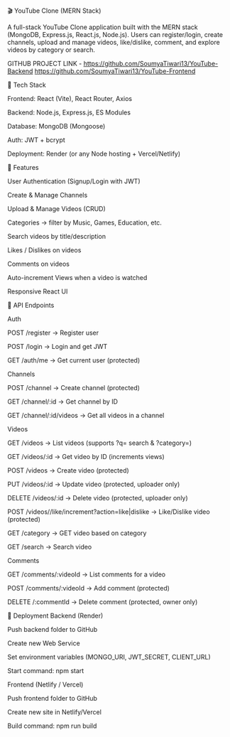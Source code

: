 🎬 YouTube Clone (MERN Stack)

A full-stack YouTube Clone application built with the MERN stack (MongoDB, Express.js, React.js, Node.js).
Users can register/login, create channels, upload and manage videos, like/dislike, comment, and explore videos by category or search.

GITHUB PROJECT LINK - https://github.com/SoumyaTiwari13/YouTube-Backend
                      https://github.com/SoumyaTiwari13/YouTube-Frontend

🚀 Tech Stack

Frontend: React (Vite), React Router, Axios

Backend: Node.js, Express.js, ES Modules

Database: MongoDB (Mongoose)

Auth: JWT + bcrypt

Deployment: Render (or any Node hosting + Vercel/Netlify)


🔑 Features

User Authentication (Signup/Login with JWT)

Create & Manage Channels

Upload & Manage Videos (CRUD)

Categories → filter by Music, Games, Education, etc.

Search videos by title/description

Likes / Dislikes on videos

Comments on videos

Auto-increment Views when a video is watched

Responsive React UI





📡 API Endpoints

Auth

POST /register → Register user

POST /login → Login and get JWT

GET /auth/me → Get current user (protected)


Channels

POST /channel → Create channel (protected)

GET /channel/:id → Get channel by ID

GET /channel/:id/videos → Get all videos in a channel


Videos

GET /videos → List videos (supports ?q= search & ?category=)

GET /videos/:id → Get video by ID (increments views)

POST /videos → Create video (protected)

PUT /videos/:id → Update video (protected, uploader only)

DELETE /videos/:id → Delete video (protected, uploader only)

POST /videos//like/increment?action=like|dislike → Like/Dislike video (protected)

GET /category -> GET video based on category

GET /search -> Search video



Comments

GET /comments/:videoId → List comments for a video

POST /comments/:videoId → Add comment (protected)

DELETE /:commentId → Delete comment (protected, owner only)


🚀 Deployment
Backend (Render)

Push backend folder to GitHub

Create new Web Service

Set environment variables (MONGO_URI, JWT_SECRET, CLIENT_URL)

Start command: npm start


Frontend (Netlify / Vercel)

Push frontend folder to GitHub

Create new site in Netlify/Vercel

Build command: npm run build

